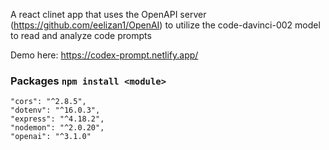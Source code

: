 A react clinet app that uses the OpenAPI server (https://github.com/eelizan1/OpenAI) to utilize the code-davinci-002
model to read and analyze code prompts

Demo here: https://codex-prompt.netlify.app/

### Packages `npm install <module>`

    "cors": "^2.8.5",
    "dotenv": "^16.0.3",
    "express": "^4.18.2",
    "nodemon": "^2.0.20",
    "openai": "^3.1.0"
